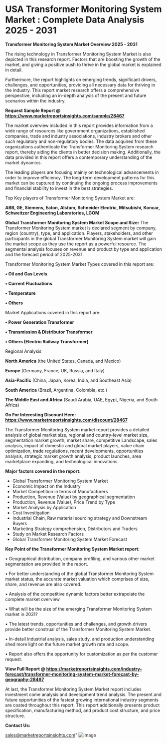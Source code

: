 # USA Transformer Monitoring System Market : Complete Data Analysis 2025 - 2031

<Strong> Transformer Monitoring System Market Overview 2025 - 2031</strong>

The rising technology in Transformer Monitoring System Market is also depicted in this research report. Factors that are boosting the growth of the market, and giving a positive push to thrive in the global market is explained in detail.

Furthermore, the report highlights on emerging trends, significant drivers, challenges, and opportunities, providing all necessary data for thriving in the industry. This report market research offers a comprehensive perspective, including an in-depth analysis of the present and future scenarios within the industry.

<strong>Request Sample Report @ <a href=https://www.marketreportsinsights.com/sample/28467>https://www.marketreportsinsights.com/sample/28467</a></strong>

The market overview included in this report provides information from a wide range of resources like government organizations, established companies, trade and industry associations, industry brokers and other such regulatory and non-regulatory bodies. The data acquired from these organizations authenticate the Transformer Monitoring System research report, thereby aiding the clients in better decision making. Additionally, the data provided in this report offers a contemporary understanding of the market dynamics.

The leading players are focusing mainly on technological advancements in order to improve efficiency. The long-term development patterns for this market can be captured by continuing the ongoing process improvements and financial stability to invest in the best strategies.

Top Key players of Transformer Monitoring System Market are:

<strong>ABB, GE, Siemens, Eaton, Alstom, Schneider Electric, Mitsubishi, Koncar, Schweitzer Engineering Laboratories, LGOM</strong>

<strong><b>Global Transformer Monitoring System Market Scope and Size:</b></strong>
The Transformer Monitoring System market is declared segment by company, region (country), type, and application. Players, stakeholders, and other participants in the global Transformer Monitoring System market will gain the market scope as they use the report as a powerful resource. The segmental analysis focuses on revenue and product by type and application and the forecast period of 2025-2031.

Transformer Monitoring System Market Types covered in this report are:

<strong>• Oil and Gas Levels

• Current Fluctuations

• Temperature

• Others</strong>

Market Applications covered in this report are:

<strong>• Power Generation Transformer

• Transmission & Distributor Transformer

• Others (Electric Railway Transformer)</strong> 

Regional Analysis

<strong>North America</strong> (the United States, Canada, and Mexico)

<strong>Europe</strong> (Germany, France, UK, Russia, and Italy)

<strong>Asia-Pacific</strong> (China, Japan, Korea, India, and Southeast Asia)

<strong>South America</strong> (Brazil, Argentina, Colombia, etc.)

<strong>The Middle East and Africa</strong> (Saudi Arabia, UAE, Egypt, Nigeria, and South Africa)

<strong>Go For Interesting Discount Here: <a href=https://www.marketreportsinsights.com/discount/28467>https://www.marketreportsinsights.com/discount/28467</a></strong>

The Transformer Monitoring System market report provides a detailed analysis of global market size, regional and country-level market size, segmentation market growth, market share, competitive Landscape, sales analysis, impact of domestic and global market players, value chain optimization, trade regulations, recent developments, opportunities analysis, strategic market growth analysis, product launches, area marketplace expanding, and technological innovations.

<strong><b>Major factors covered in the report:</b></strong>
<ul>
  <li>Global Transformer Monitoring System Market </li>
  <li>Economic Impact on the Industry</li>
  <li>Market Competition in terms of Manufacturers</li>
  <li>Production, Revenue (Value) by geographical segmentation</li>
  <li>Production, Revenue (Value), Price Trend by Type</li>
  <li>Market Analysis by Application</li>
  <li>Cost Investigation</li>
  <li>Industrial Chain, Raw material sourcing strategy and Downstream Buyers</li>
  <li>Marketing Strategy comprehension, Distributors and Traders</li>
  <li>Study on Market Research Factors</li>
  <li>Global Transformer Monitoring System Market Forecast</li>
</ul>

<strong><b>Key Point of the Transformer Monitoring System Market report:</b></strong>

• Geographical distribution, company profiling, and various other market segmentation are provided in the report.

• For better understanding of the global Transformer Monitoring System market status, the accurate market valuation which comprises of size, share, and revenue are also covered.

• Analysis of the competitive dynamic factors better extrapolate the complete market overview

• What will be the size of the emerging Transformer Monitoring System market in 2031?

• The latest trends, opportunities and challenges, and growth drivers provide better construal of the Transformer Monitoring System Market.

• In-detail industrial analysis, sales study, and production understanding shed more light on the future market growth rate and scope.

• Report also offers the opportunity for customization as per the customer request.

<strong><b>View Full Report @ <a href=https://marketreportsinsights.com/industry-forecast/transformer-monitoring-system-market-forecast-by-geography-28467>https://marketreportsinsights.com/industry-forecast/transformer-monitoring-system-market-forecast-by-geography-28467</a></b></strong>


At last, the Transformer Monitoring System Market report includes investment come analysis and development trend analysis. The present and future opportunities of the fastest growing international industry segments are coated throughout this report. This report additionally presents product specification, manufacturing method, and product cost structure, and price structure.

<strong>Contact Us:</strong>

sales@marketreportsinsights.com"
![image](https://github.com/user-attachments/assets/4a747f6d-31af-41e1-aa00-b5685f8bfb19)
